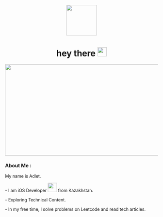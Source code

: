 <div id="header" align="center">
  <img src="https://media.giphy.com/media/M9gbBd9nbDrOTu1Mqx/giphy.gif" width="100"/>
</div>
<h1 align="center">
  hey there
  <img src="https://media.giphy.com/media/hvRJCLFzcasrR4ia7z/giphy.gif" width="30px"/>
</h1>
<div align="center">
  <img src="https://media.giphy.com/media/dWesBcTLavkZuG35MI/giphy.gif" width="600" height="300"/>
</div>

<h3>About Me :</h3>
<p>My name is Adlet.</p>
<p>- I am iOS Developer <img src="https://media.giphy.com/media/WUlplcMpOCEmTGBtBW/giphy.gif" width="30"> from Kazakhstan.</p>
<p>- Exploring Technical Content.</p>
<p>- In my free time, I solve problems on Leetcode and read tech articles.</p>

